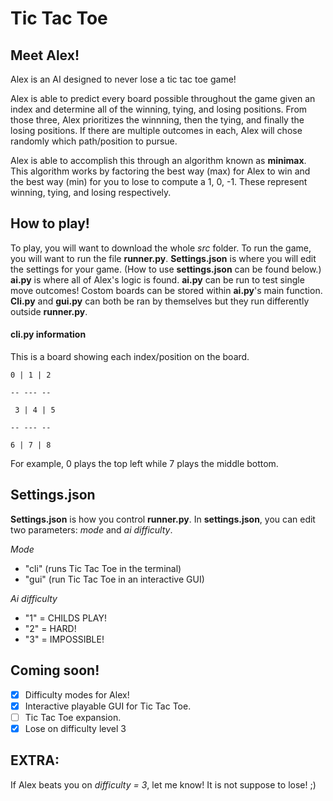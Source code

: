 # Tic Tac Toe

## Meet Alex!
Alex is an AI designed to never lose a tic tac toe game!

Alex is able to predict every board possible throughout the game given an index and determine all of the winning, tying, and losing positions. From those three, Alex prioritizes the winnning, then the tying, and finally the losing positions. If there are multiple outcomes in each, Alex will chose randomly which path/position to pursue. 

Alex is able to accomplish this through an algorithm known as **minimax**. This algorithm works by factoring the best way (max) for Alex to win and the best way (min) for you to lose to compute a 1, 0, -1. These represent winning, tying, and losing respectively.

## How to play!

To play, you will want to download the whole *src* folder. To run the game, you will want to run the file **runner.py**. **Settings.json** is where you will edit the settings for your game. (How to use **settings.json** can be found below.) **ai.py** is where all of Alex's logic is found. **ai.py** can be run to test single move outcomes! Costom boards can be stored within **ai.py**'s main function. **Cli.py** and **gui.py** can both be ran by themselves but they run differently outside **runner.py**.

#### cli.py information
This is a board showing each index/position on the board.

`` 0 | 1 | 2 ``

``-- --- --``

`` 3 | 4 | 5``

``-- --- --``

`` 6 | 7 | 8 ``


For example, 0 plays the top left while 7 plays the middle bottom.

## Settings.json
**Settings.json** is how you control **runner.py**. In **settings.json**, you can edit two parameters: *mode* and *ai difficulty*. 

*Mode*
* "cli" (runs Tic Tac Toe in the terminal)
* "gui" (run Tic Tac Toe in an interactive GUI)

*Ai difficulty*
* "1" = CHILDS PLAY!
* "2" = HARD!
* "3" = IMPOSSIBLE!

## Coming soon!
- [x] Difficulty modes for Alex!
- [x] Interactive playable GUI for Tic Tac Toe.
- [ ] Tic Tac Toe expansion.
- [x] Lose on difficulty level 3

## EXTRA:
If Alex beats you on *difficulty = 3*, let me know! It is not suppose to lose! ;)
